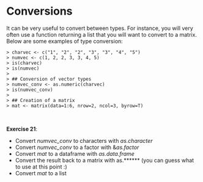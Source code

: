 # Conversions


It can be very useful to convert between types. For instance, you will very often use a function returning a list that you will want to convert to a matrix. Below are some examples of type conversion:


```
> charvec <- c("1", "2", "2", "3", "3", "4", "5")
> numvec <- c(1, 2, 2, 3, 3, 4, 5)
> is(charvec)
> is(numvec)
>
> ## Conversion of vector types
> numvec_conv <- as.numeric(charvec)
> is(numvec_conv)
>
> ## Creation of a matrix
> mat <- matrix(data=1:6, nrow=2, ncol=3, byrow=T)
```

<br>

**Exercise 21**:

  + Convert *numvec_conv* to characters with *as.character*
  + Convert *numvec_conv* to a factor with &*as.factor*
  + Convert *mat* to a dataframe with *as.data.frame*
  + Convert the result back to a matrix with as.****** (you can guess what to use at this point :)
  + Convert *mat* to a list
  
